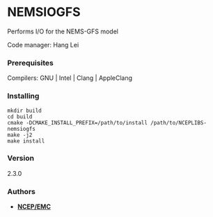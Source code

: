 # NEMSIOGFS

Performs I/O for the NEMS-GFS model

Code manager: Hang Lei


### Prerequisites

Compilers: GNU | Intel | Clang | AppleClang 


### Installing

```
mkdir build
cd build
cmake -DCMAKE_INSTALL_PREFIX=/path/to/install /path/to/NCEPLIBS-nemsiogfs
make -j2
make install
```


### Version

2.3.0


### Authors

* **[NCEP/EMC](mailto:NCEP.List.EMC.nceplibs.Developers@noaa.gov)**
